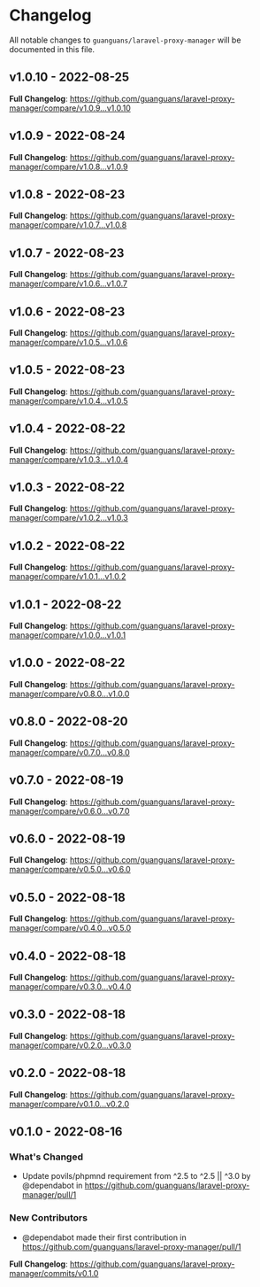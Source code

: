 # Changelog

All notable changes to `guanguans/laravel-proxy-manager` will be documented in this file.

## v1.0.10 - 2022-08-25

**Full Changelog**: https://github.com/guanguans/laravel-proxy-manager/compare/v1.0.9...v1.0.10

## v1.0.9 - 2022-08-24

**Full Changelog**: https://github.com/guanguans/laravel-proxy-manager/compare/v1.0.8...v1.0.9

## v1.0.8 - 2022-08-23

**Full Changelog**: https://github.com/guanguans/laravel-proxy-manager/compare/v1.0.7...v1.0.8

## v1.0.7 - 2022-08-23

**Full Changelog**: https://github.com/guanguans/laravel-proxy-manager/compare/v1.0.6...v1.0.7

## v1.0.6 - 2022-08-23

**Full Changelog**: https://github.com/guanguans/laravel-proxy-manager/compare/v1.0.5...v1.0.6

## v1.0.5 - 2022-08-23

**Full Changelog**: https://github.com/guanguans/laravel-proxy-manager/compare/v1.0.4...v1.0.5

## v1.0.4 - 2022-08-22

**Full Changelog**: https://github.com/guanguans/laravel-proxy-manager/compare/v1.0.3...v1.0.4

## v1.0.3 - 2022-08-22

**Full Changelog**: https://github.com/guanguans/laravel-proxy-manager/compare/v1.0.2...v1.0.3

## v1.0.2 - 2022-08-22

**Full Changelog**: https://github.com/guanguans/laravel-proxy-manager/compare/v1.0.1...v1.0.2

## v1.0.1 - 2022-08-22

**Full Changelog**: https://github.com/guanguans/laravel-proxy-manager/compare/v1.0.0...v1.0.1

## v1.0.0 - 2022-08-22

**Full Changelog**: https://github.com/guanguans/laravel-proxy-manager/compare/v0.8.0...v1.0.0

## v0.8.0 - 2022-08-20

**Full Changelog**: https://github.com/guanguans/laravel-proxy-manager/compare/v0.7.0...v0.8.0

## v0.7.0 - 2022-08-19

**Full Changelog**: https://github.com/guanguans/laravel-proxy-manager/compare/v0.6.0...v0.7.0

## v0.6.0 - 2022-08-19

**Full Changelog**: https://github.com/guanguans/laravel-proxy-manager/compare/v0.5.0...v0.6.0

## v0.5.0 - 2022-08-18

**Full Changelog**: https://github.com/guanguans/laravel-proxy-manager/compare/v0.4.0...v0.5.0

## v0.4.0 - 2022-08-18

**Full Changelog**: https://github.com/guanguans/laravel-proxy-manager/compare/v0.3.0...v0.4.0

## v0.3.0 - 2022-08-18

**Full Changelog**: https://github.com/guanguans/laravel-proxy-manager/compare/v0.2.0...v0.3.0

## v0.2.0 - 2022-08-18

**Full Changelog**: https://github.com/guanguans/laravel-proxy-manager/compare/v0.1.0...v0.2.0

## v0.1.0 - 2022-08-16

### What's Changed

- Update povils/phpmnd requirement from ^2.5 to ^2.5 || ^3.0 by @dependabot in https://github.com/guanguans/laravel-proxy-manager/pull/1

### New Contributors

- @dependabot made their first contribution in https://github.com/guanguans/laravel-proxy-manager/pull/1

**Full Changelog**: https://github.com/guanguans/laravel-proxy-manager/commits/v0.1.0
